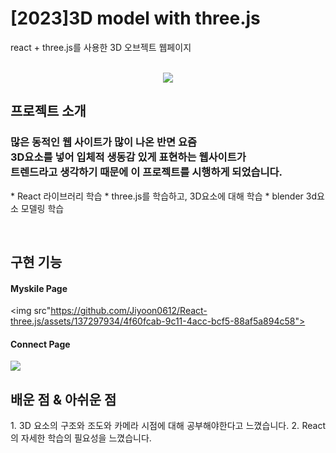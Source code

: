 # [2023]3D model with three.js
react + three.js를 사용한 3D 오브젝트 웹페이지
<p align="center">
  <br>
 <img src="https://github.com/Jiyoon0612/React-three.js/assets/137297934/41574c0b-d868-4d26-8c3c-9c2184bf9e75">
  <br>
</p>


## 프로젝트 소개

<p align="justify">
<h3>많은 동적인 웹 사이트가 많이 나온 반면 요즘<br> 3D요소를 넣어 입체적 생동감 있게 표현하는 웹사이트가<br> 트렌드라고 생각하기 때문에 이 프로젝트를 시행하게 되었습니다. </h3>
* React 라이브러리 학습
* three.js를 학습하고, 3D요소에 대해 학습
* blender 3d요소 모델링 학습
</p>
<br>

## 구현 기능

#### Myskile Page
<img src"https://github.com/Jiyoon0612/React-three.js/assets/137297934/4f60fcab-9c11-4acc-bcf5-88af5a894c58">
<br>

#### Connect Page
  <img src="https://github.com/Jiyoon0612/React-three.js/assets/137297934/7bfe298d-f4e5-4be5-b137-888eeb641d39">
<br>

## 배운 점 & 아쉬운 점

<p align="justify">
 1. 3D 요소의 구조와 조도와 카메라 시점에 대해 공부해야한다고 느꼈습니다.
 2. React의 자세한 학습의 필요성을 느꼈습니다.
</p>

<br>


